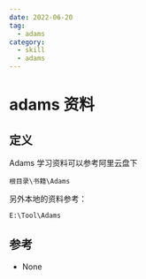 ```yaml
---
date: 2022-06-20
tag:
  - adams
category:
  - skill
  - adams
---
```


# adams 资料


## 定义

Adams 学习资料可以参考阿里云盘下

```shell
根目录\书籍\Adams
```

另外本地的资料参考：

```shell
E:\Tool\Adams
```

## 参考

- None
